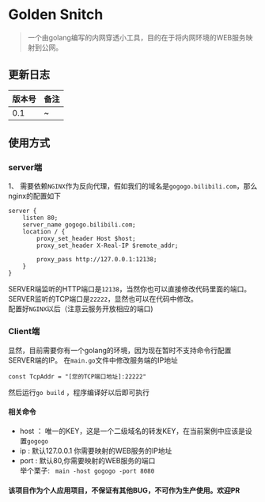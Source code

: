 # Golden Snitch
> 一个由golang编写的内网穿透小工具，目的在于将内网环境的WEB服务映射到公网。

## 更新日志
|版本号 |备注 |
|--|--|
|0.1|~|

## 使用方式
### server端
1、 需要依赖```NGINX```作为反向代理，假如我们的域名是```gogogo.bilibili.com```，那么nginx的配置如下
```
server {
    listen 80;
    server_name gogogo.bilibili.com;
    location / {
        proxy_set_header Host $host;
        proxy_set_header X-Real-IP $remote_addr;   

        proxy_pass http://127.0.0.1:12138; 
    }
}
```
SERVER端监听的HTTP端口是```12138```，当然你也可以直接修改代码里面的端口。  
SERVER监听的TCP端口是```22222```，显然也可以在代码中修改。  
配置好```NGINX```以后（注意云服务开放相应的端口)

### Client端
显然，目前需要你有一个golang的环境，因为现在暂时不支持命令行配置SERVER端的IP。
在```main.go```文件中修改服务端的IP地址
```golang
const TcpAddr = "[您的TCP端口地址]:22222"
```
然后运行```go build``` ，程序编译好以后即可执行
#### 相关命令
* host  ： 唯一的KEY，这是一个二级域名的转发KEY，在当前案例中应该是设置```gogogo```
* ip : 默认127.0.0.1 你需要映射的WEB服务的IP地址
* port : 默认80,你需要映射的WEB服务的端口  
举个栗子:
``` main -host gogogo -port 8080```

#### 该项目作为个人应用项目，不保证有其他BUG，不可作为生产使用。欢迎PR